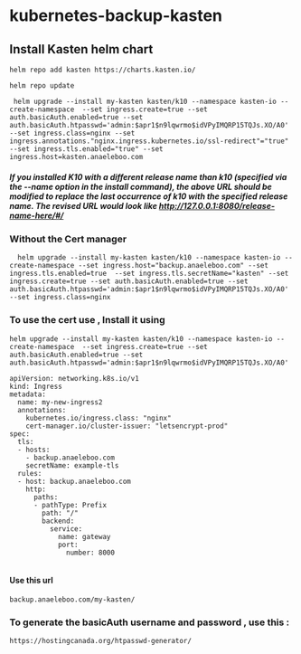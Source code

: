 # kubernetes-backup-kasten
## Install Kasten helm chart
```
helm repo add kasten https://charts.kasten.io/
```
```
helm repo update
```
```
 helm upgrade --install my-kasten kasten/k10 --namespace kasten-io --create-namespace  --set ingress.create=true --set auth.basicAuth.enabled=true --set auth.basicAuth.htpasswd='admin:$apr1$n9lqwrmo$idVPyIMQRP15TQJs.XO/A0' --set ingress.class=nginx --set ingress.annotations."nginx.ingress.kubernetes.io/ssl-redirect"="true" --set ingress.tls.enabled="true" --set ingress.host=kasten.anaeleboo.com
```
##### If you installed K10 with a different release name than k10 (specified via the --name option in the install command), the above URL should be modified to replace the last occurrence of k10 with the specified release name. The revised URL would look like http://127.0.0.1:8080/release-name-here/#/
### Without the Cert manager
```
  helm upgrade --install my-kasten kasten/k10 --namespace kasten-io --create-namespace --set ingress.host="backup.anaeleboo.com" --set ingress.tls.enabled=true  --set ingress.tls.secretName="kasten" --set ingress.create=true --set auth.basicAuth.enabled=true --set auth.basicAuth.htpasswd='admin:$apr1$n9lqwrmo$idVPyIMQRP15TQJs.XO/A0' --set ingress.class=nginx
```
### To use the cert use , Install it using 
```
helm upgrade --install my-kasten kasten/k10 --namespace kasten-io --create-namespace  --set ingress.create=true --set auth.basicAuth.enabled=true --set auth.basicAuth.htpasswd='admin:$apr1$n9lqwrmo$idVPyIMQRP15TQJs.XO/A0'
```
```
apiVersion: networking.k8s.io/v1
kind: Ingress
metadata:
  name: my-new-ingress2
  annotations:
    kubernetes.io/ingress.class: "nginx"
    cert-manager.io/cluster-issuer: "letsencrypt-prod"
spec:
  tls:
  - hosts:
    - backup.anaeleboo.com
    secretName: example-tls
  rules:
  - host: backup.anaeleboo.com
    http:
      paths:
      - pathType: Prefix
        path: "/"
        backend:
          service:
            name: gateway
            port:
              number: 8000
 
```
#### Use this url
```
backup.anaeleboo.com/my-kasten/
```
### To generate the basicAuth username and password , use this : 
```
https://hostingcanada.org/htpasswd-generator/
```
